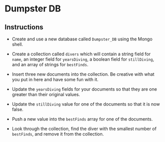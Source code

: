 # Dumpster DB

## Instructions

* Create and use a new database called `Dumpster_DB` using the Mongo shell.

* Create a collection called `divers` which will contain a string field for `name`, an integer field for `yearsDiving`, a boolean field for `stillDiving`, and an array of strings for `bestFinds`.

* Insert three new documents into the collection. Be creative with what you put in here and have some fun with it.

* Update the `yearsDiving` fields for your documents so that they are one greater than their original values.

* Update the `stillDiving` value for one of the documents so that it is now false.

* Push a new value into the `bestFinds` array for one of the documents.

* Look through the collection, find the diver with the smallest number of `bestFinds`, and remove it from the collection.
